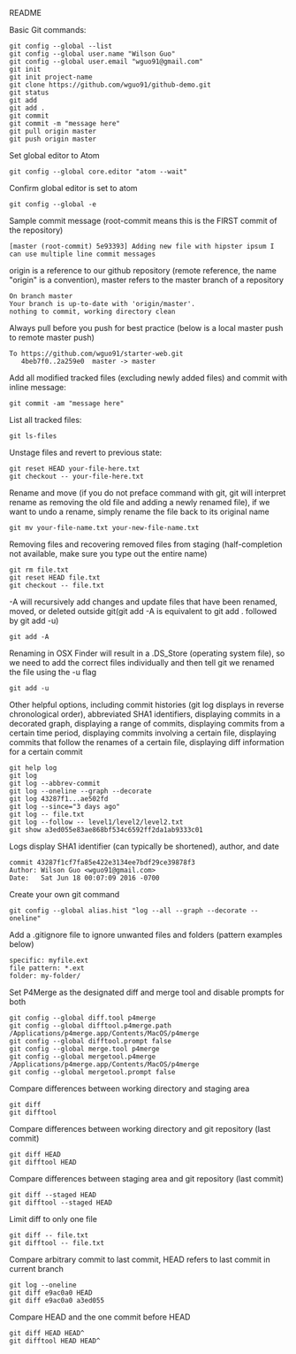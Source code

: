README

Basic Git commands:
```
git config --global --list
git config --global user.name "Wilson Guo"
git config --global user.email "wguo91@gmail.com"
git init
git init project-name
git clone https://github.com/wguo91/github-demo.git
git status
git add
git add .
git commit
git commit -m "message here"
git pull origin master 
git push origin master
```

Set global editor to Atom
```
git config --global core.editor "atom --wait"
```

Confirm global editor is set to atom
```
git config --global -e
```

Sample commit message (root-commit means this is the FIRST commit of the repository)
```
[master (root-commit) 5e93393] Adding new file with hipster ipsum I can use multiple line commit messages
```

origin is a reference to our github repository (remote reference, the name "origin" is a convention), master refers to the master branch of a repository
```
On branch master
Your branch is up-to-date with 'origin/master'.
nothing to commit, working directory clean
```

Always pull before you push for best practice (below is a local master push to remote master push)
```
To https://github.com/wguo91/starter-web.git
   4beb7f0..2a259e0  master -> master
```

Add all modified tracked files (excluding newly added files) and commit with inline message:
```
git commit -am "message here"
```

List all tracked files:
```
git ls-files
```

Unstage files and revert to previous state:
```
git reset HEAD your-file-here.txt
git checkout -- your-file-here.txt
```

Rename and move (if you do not preface command with git, git will interpret rename as removing the old file and adding a newly renamed file), if we want to undo a rename, simply rename the file back to its original name
```
git mv your-file-name.txt your-new-file-name.txt
```

Removing files and recovering removed files from staging (half-completion not available, make sure you type out the entire name)
```
git rm file.txt
git reset HEAD file.txt
git checkout -- file.txt
```

-A will recursively add changes and update files that have been renamed, moved, or deleted outside git(git add -A is equivalent to git add . followed by git add -u)
```
git add -A
```

Renaming in OSX Finder will result in a .DS_Store (operating system file), so we need to add the correct files individually and then tell git we renamed the file using the -u flag 
```
git add -u
```

Other helpful options, including commit histories (git log displays in reverse chronological order), abbreviated SHA1 identifiers, displaying commits in a decorated graph, displaying a range of commits, displaying commits from a certain time period, displaying commits involving a certain file, displaying commits that follow the renames of a certain file, displaying diff information for a certain commit
```
git help log
git log
git log --abbrev-commit
git log --oneline --graph --decorate
git log 43287f1...ae502fd
git log --since="3 days ago"
git log -- file.txt
git log --follow -- level1/level2/level2.txt
git show a3ed055e83ae868bf534c6592ff2da1ab9333c01
```

Logs display SHA1 identifier (can typically be shortened), author, and date
```
commit 43287f1cf7fa85e422e3134ee7bdf29ce39878f3
Author: Wilson Guo <wguo91@gmail.com>
Date:   Sat Jun 18 00:07:09 2016 -0700
```

Create your own git command
```
git config --global alias.hist "log --all --graph --decorate --oneline"
```

Add a .gitignore file to ignore unwanted files and folders (pattern examples below)
```
specific: myfile.ext
file pattern: *.ext
folder: my-folder/
```

Set P4Merge as the designated diff and merge tool and disable prompts for both
```
git config --global diff.tool p4merge
git config --global difftool.p4merge.path /Applications/p4merge.app/Contents/MacOS/p4merge
git config --global difftool.prompt false
git config --global merge.tool p4merge
git config --global mergetool.p4merge /Applications/p4merge.app/Contents/MacOS/p4merge
git config --global mergetool.prompt false
```

Compare differences between working directory and staging area
```
git diff
git difftool
```

Compare differences between working directory and git repository (last commit)
```
git diff HEAD
git difftool HEAD
```

Compare differences between staging area and git repository (last commit) 
```
git diff --staged HEAD
git difftool --staged HEAD
```

Limit diff to only one file
```
git diff -- file.txt
git difftool -- file.txt
```

Compare arbitrary commit to last commit, HEAD refers to last commit in current branch
```
git log --oneline
git diff e9ac0a0 HEAD 
git diff e9ac0a0 a3ed055 

```

Compare HEAD and the one commit before HEAD
```
git diff HEAD HEAD^
git difftool HEAD HEAD^
```


